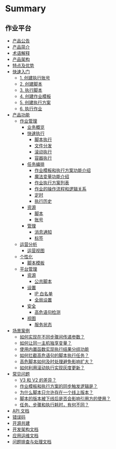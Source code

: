# Summary

## 作业平台
* [产品公告](https://bk.tencent.com/s-mart/community/question/4147)
* [产品简介](UserGuide/Introduction/What-is-Job.md)
* [术语解释](UserGuide/Introduction/Terms.md)
* [产品架构](UserGuide/Introduction/Architecture.md)
* [特点及优势](UserGuide/Introduction/Benefits.md)
* [快速入门]()
    * [1. 创建执行账号](UserGuide/Quick-Starts/1.Create-system-account.md)
    * [2. 创建脚本](UserGuide/Quick-Starts/2.Create-a-Bash-script.md)
    * [3. 执行脚本](UserGuide/Quick-Starts/3.Try-to-run-the-script.md)
    * [4. 创建作业模板](UserGuide/Quick-Starts/4.Create-a-Job-template.md)
    * [5. 创建执行方案](UserGuide/Quick-Starts/5.Create-a-plan-under-Job-template.md)
    * [6. 执行作业](UserGuide/Quick-Starts/6.Try-to-run-the-Job-plan.md)
* [产品功能]()
    * [作业管理]()
        * [业务概览](UserGuide/Features/Home.md)
        * [快速执行]()
            * [脚本执行](UserGuide/Features/One-time-script-exec.md)
            * [文件分发](UserGuide/Features/One-time-file-transfer.md)
            * [滚动执行](UserGuide/Features/Rolling-execute.md)
            * [容器执行](UserGuide/Features/container-execute.md)
        * [任务编排]()
            * [作业模板和执行方案功能介绍](UserGuide/Features/Jobs.md)
            * [魔法变量功能介绍](UserGuide/Features/Magic-vars.md)
            * [作业执行方案列表](UserGuide/Features/Job-plans.md)
            * [作业的操作流程和逻辑关系](UserGuide/Features/Jobs-operation-flow-and-logical-relationship.md)
            * [定时](UserGuide/Features/Crons.md)
            * [执行历史](UserGuide/Features/History.md)
        * [资源]()
            * [脚本](UserGuide/Features/Scripts.md)
            * [账号](UserGuide/Features/Accounts.md)
        * [管理]()
            * [消息通知](UserGuide/Features/Notification.md)
            * [标签](UserGuide/Features/Tags-management.md)
    * [运营分析]()
        * [运营视图](UserGuide/Features/Dashboard.md)
    * [个性化]()
        * [脚本模板](UserGuide/Features/Script-template.md)
    * [平台管理]()
        * [资源]()
            * [公共脚本](UserGuide/Features/Public-Scripts.md)
        * [设置]()
            * [IP 白名单](UserGuide/Features/IP-white_list.md)
            * [全局设置](UserGuide/Features/Settings.md)
        * [安全]()
            * [高危语句检测](UserGuide/Features/High-risk-grammar.md)
        * [视图]()
            * [服务状态](UserGuide/Features/Service-states.md)
* [场景案例]()
    * [如何实现在不同步骤间传递参数？](UserGuide/Best-Practices/How-to-pass-params-through-steps.md)
    * [如何让同一主机独享变量？](UserGuide/Best-Practices/How-to-make-same-host-have-its-own-namespace.md)
    * [使用内置函数实现执行结果分组功能](UserGuide/Best-Practices/Use-built-in-functions-to-make-exec-result-grouping.md)
    * [如何拦截高危语句的脚本执行任务？](UserGuide/Best-Practices/How-to-block-high-risk-script-execution.md)
    * [高危脚本如何及时处理避免影响扩大？](UserGuide/Best-Practices/How-to-stop-the-spread-of-the-problem-script-immediately.md)
    * [如何利用滚动执行实现灰度更新？](UserGuide/Best-Practices/How-to-perform-gray-deployment-on-targets.md)
* [常见问题]()
    * [V3 和 V2 的差异？](UserGuide/FAQs/Whats-the-diffrent-between-v2-and-v3.md)
    * [作业模板和执行方案的同步触发逻辑是？](UserGuide/FAQs/what-changes-will-cause-plan-outofsync-with-template.md)
    * [为什么脚本只允许存在一个线上版本？](UserGuide/FAQs/why-script-only-allow-one-online-version.md)
    * [脚本的版本被下线后是否会影响引用方的使用？](UserGuide/FAQs/will-script-ver-offline-affect-the-use-of-reference-plan.md)
    * [任务、步骤和执行耗时，有何不同？](UserGuide/FAQs/Whats-the-difference-of-duration-between-task-step-and-execution.md)
* [API 文档](APIDocs/api_docs.md)
* [错误码](ErrorCode/job_error_code.md)
* [开源共建](https://github.com/TencentBlueKing/bk-job)
* [开发架构文档](DevelopmentArchitecture/SUMMARY.md) 
* [应用运维文档](Operation/operation.md)
* [问题排查与处理文档](TroubleShooting/trouble_shooting.md)

